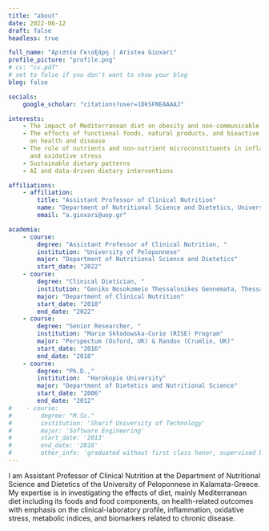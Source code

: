 ```yaml
---
title: "about"
date: 2022-06-12
draft: false
headless: true

full_name: "Αριστέα Γκιοξάρη | Aristea Gioxari"
profile_picture: "profile.png"
# cv: "cv.pdf"
# set to false if you don't want to show your blog
blog: false

socials:
    google_scholar: "citations?user=1DkSFNEAAAAJ"

interests:
    - The impact of Mediterranean diet on obesity and non-communicable diseases
    - The effects of functional foods, natural products, and bioactive compounds
      on health and disease
    - The role of nutrients and non-nutrient microconstituents in inflammation
      and oxidative stress
    - Sustainable dietary patterns
    - AI and data-driven dietary interventions

affiliations:
    - affiliation:
        title: "Assistant Professor of Clinical Nutrition"
        name: "Department of Nutritional Science and Dietetics, University of Peloponnese"
        email: "a.gioxari@uop.gr"

academia:
    - course:
        degree: "Assistant Professor of Clinical Nutrition, "
        institution: "University of Peloponnese"
        major: "Department of Nutritional Science and Dietetics"
        start_date: "2022"
    - course:
        degree: "Clinical Dietician, "
        institution: "Geniko Nosokomeio Thessalonikes Gennemata, Thessaloniki, GR"
        major: "Department of Clinical Nutrition"
        start_date: "2018"
        end_date: "2022"
    - course:
        degree: "Senior Researcher, "
        institution: "Marie Skłodowska-Curie (RISE) Program"
        major: "Perspectum (Oxford, UK) & Randox (Crumlin, UK)"
        start_date: "2016"
        end_date: "2018"
    - course:
        degree: "Ph.D.,"
        institution:  "Harokopio University"
        major: "Department of Dietetics and Nutritional Science"
        start_date: "2006"
        end_date: "2012"
#    - course:
#        degree: "M.Sc."
#        institution: 'Sharif University of Technology'
#        major: 'Software Engineering'
#        start_date: '2013'
#        end_date: '2016'
#        other_info: 'graduated without first class honor, supervised by Prof. Very Cool!'
---
```


I am Assistant Professor of Clinical Nutrition at the Department of Nutritional
Science and Dietetics of the University of Peloponnese in Kalamata-Greece.
My expertise is in investigating the effects of diet, mainly Mediterranean diet
including its foods and food components, on health-related outcomes with
emphasis on the clinical-laboratory profile, inflammation, oxidative stress,
metabolic indices, and biomarkers related to chronic disease.
